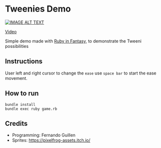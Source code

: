 # Tweenies Demo

[![IMAGE ALT TEXT](https://img.youtube.com/vi/gUZ0MisthR0/0.jpg)](https://www.youtube.com/watch?v=gUZ0MisthR0 "Demo")

[Video](https://www.youtube.com/watch?v=gUZ0MisthR0)

Simple demo made with [Ruby in Fantasy](https://github.com/fguillen/fantasy), to demonstrate
the Tweeni possibilities

## Instructions

User left and right cursor to change the `ease` use `space bar` to start the ease movement.

## How to run

    bundle install
    bundle exec ruby game.rb

## Credits

- Programming: Fernando Guillen
- Sprites: https://pixelfrog-assets.itch.io/
